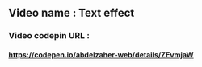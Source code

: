 ## Video name : Text effect

### Video codepin URL : 
#### https://codepen.io/abdelzaher-web/details/ZEvmjaW
